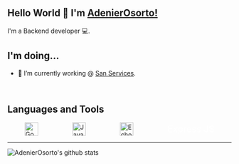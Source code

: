 ## Hello World 🤖 I'm [AdenierOsorto!](https://www.instagram.com/adenierosorto)
I'm a Backend developer 💻.

## I'm doing...

- 🔭 I’m currently working @ [San Services](https://www.sanservices.hn/).
<br />

## Languages and Tools
<div style="display:flex; justify-content:space-around; align-items:center;">
    <img height="30" src="https://go.dev/images/go-logo-white.svg" alt="Go Logo"/>
    <img height="30" src="https://upload.wikimedia.org/wikipedia/commons/thumb/9/99/Unofficial_JavaScript_logo_2.svg/640px-Unofficial_JavaScript_logo_2.svg.png" alt="JavaScript Logo"/>
    <img height="30" src="https://echo.labstack.com/img/logo-dark.svg" alt="Echo Logo"/>
    <div style="color:white; font-size:20px;">Express JS</div>
</div>

---

![AdenierOsorto's github stats](https://github-readme-stats.vercel.app/api?username=AdenierOsorto&show_icons=true&hide_border=true)